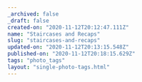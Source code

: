 ```yaml
---
_archived: false
_draft: false
created-on: "2020-11-12T20:12:47.111Z"
name: "Staircases and Recaps"
slug: "staircases-and-recaps"
updated-on: "2020-11-12T20:13:15.548Z"
published-on: "2020-11-12T20:18:15.629Z"
tags: "photo_tags"
layout: "single-photo-tags.html"
---
```



